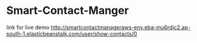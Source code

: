 # Smart-Contact-Manger

link for live demo http://smartcontactmanageraws-env.eba-mu6rdic2.ap-south-1.elasticbeanstalk.com/user/show-contacts/0
